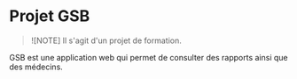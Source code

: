 # Projet GSB

> ![NOTE]
> Il s'agit d'un projet de formation.

GSB est une application web qui permet de consulter des rapports ainsi que des médecins.